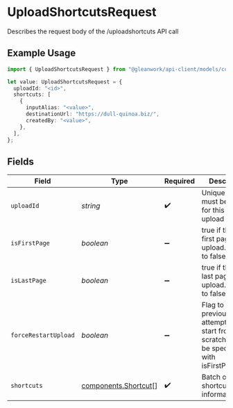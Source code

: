 # UploadShortcutsRequest

Describes the request body of the /uploadshortcuts API call

## Example Usage

```typescript
import { UploadShortcutsRequest } from "@gleanwork/api-client/models/components";

let value: UploadShortcutsRequest = {
  uploadId: "<id>",
  shortcuts: [
    {
      inputAlias: "<value>",
      destinationUrl: "https://dull-quinoa.biz/",
      createdBy: "<value>",
    },
  ],
};
```

## Fields

| Field                                                                                                    | Type                                                                                                     | Required                                                                                                 | Description                                                                                              |
| -------------------------------------------------------------------------------------------------------- | -------------------------------------------------------------------------------------------------------- | -------------------------------------------------------------------------------------------------------- | -------------------------------------------------------------------------------------------------------- |
| `uploadId`                                                                                               | *string*                                                                                                 | :heavy_check_mark:                                                                                       | Unique id that must be used for this bulk upload instance                                                |
| `isFirstPage`                                                                                            | *boolean*                                                                                                | :heavy_minus_sign:                                                                                       | true if this is the first page of the upload. Defaults to false                                          |
| `isLastPage`                                                                                             | *boolean*                                                                                                | :heavy_minus_sign:                                                                                       | true if this is the last page of the upload. Defaults to false                                           |
| `forceRestartUpload`                                                                                     | *boolean*                                                                                                | :heavy_minus_sign:                                                                                       | Flag to discard previous upload attempts and start from scratch. Must be specified with isFirstPage=true |
| `shortcuts`                                                                                              | [components.Shortcut](../../models/components/shortcut.md)[]                                             | :heavy_check_mark:                                                                                       | Batch of shortcuts information                                                                           |